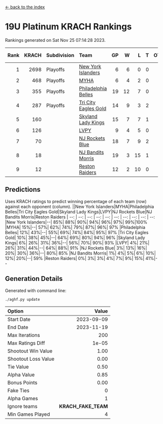 [<- back to the index](readme.md)
# 19U Platinum KRACH Rankings
Rankings generated on Sat Nov 25 07:14:28 2023.

Rank|KRACH|Subdivision|Team|GP|W|L|T|OTW|OTL|SoS|Exp Wins|Win Diff
---:|---:|:---|:---|---:|---:|---:|---:|---:|---:|---:|---:|---:
1|2698|Playoffs|[New York Islanders](https://gamesheetstats.com/seasons/3663/teams/140861/schedule)|6|6|0|0|0|0|60|6.8|-0.0
2|468|Playoffs|[MYHA](https://gamesheetstats.com/seasons/3663/teams/140863/schedule)|6|4|2|0|0|0|239|4.9|0.0
3|355|Playoffs|[Philadelphia Belles](https://gamesheetstats.com/seasons/3663/teams/140864/schedule)|19|12|7|0|0|0|628|12.9|0.0
4|287|Playoffs|[Tri City Eagles Gold](https://gamesheetstats.com/seasons/3663/teams/140869/schedule)|14|9|3|2|0|0|138|10.9|0.0
5|160||[Skyland Lady Kings](https://gamesheetstats.com/seasons/3663/teams/140865/schedule)|15|7|7|1|0|0|390|8.4|0.0
6|126||[LVPY](https://gamesheetstats.com/seasons/3663/teams/140860/schedule)|9|4|5|0|0|0|187|4.9|0.0
7|70||[NJ Rockets Blue](https://gamesheetstats.com/seasons/3663/teams/140867/schedule)|18|7|9|2|0|0|547|8.9|0.0
8|18||[NJ Bandits Morris](https://gamesheetstats.com/seasons/3663/teams/140866/schedule)|19|3|15|1|0|0|393|4.4|0.0
9|12||[Reston Raiders](https://gamesheetstats.com/seasons/3663/teams/140868/schedule)|12|2|10|0|0|0|117|2.9|0.0

## Predictions
Uses KRACH ratings to predict winning percentage of each team (row) against each opponent (column).
||New York Islanders|MYHA|Philadelphia Belles|Tri City Eagles Gold|Skyland Lady Kings|LVPY|NJ Rockets Blue|NJ Bandits Morris|Reston Raiders
| --: | --: | --: | --: | --: | --: | --: | --: | --: | --: 
|New York Islanders|--| 85%| 88%| 90%| 94%| 96%| 97%| 99%|100%
|MYHA| 15%|--| 57%| 62%| 74%| 79%| 87%| 96%| 97%
|Philadelphia Belles| 12%| 43%|--| 55%| 69%| 74%| 84%| 95%| 97%
|Tri City Eagles Gold| 10%| 38%| 45%|--| 64%| 69%| 80%| 94%| 96%
|Skyland Lady Kings|  6%| 26%| 31%| 36%|--| 56%| 70%| 90%| 93%
|LVPY|  4%| 21%| 26%| 31%| 44%|--| 64%| 88%| 91%
|NJ Rockets Blue|  3%| 13%| 16%| 20%| 30%| 36%|--| 80%| 85%
|NJ Bandits Morris|  1%|  4%|  5%|  6%| 10%| 12%| 20%|--| 59%
|Reston Raiders|  0%|  3%|  3%|  4%|  7%|  9%| 15%| 41%|--

## Generation Details

Generated with command line:
```
./aghf.py update
```

| Option | Value |
| :----- | ----: |
| Start Date | 2023-09-09 |
| End Date | 2023-11-19 |
| Max Iterations | 200 |
| Max Ratings Diff | 1e-05 |
| Shootout Win Value | 1.00 |
| Shootout Loss Value | 0.00 |
| Tie Value | 0.50 |
| Alpha Value | 0.85 |
| Bonus Points | 0.00 |
| Fake Ties | 0 |
| Alpha Games | 1 |
| Ignore teams | __KRACH_FAKE_TEAM__ |
| Min Games Played | 4 |

